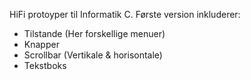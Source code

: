 HiFi protoyper til Informatik C. 
Første version inkluderer:
- Tilstande (Her forskellige menuer)
- Knapper
- Scrollbar (Vertikale & horisontale)
- Tekstboks
